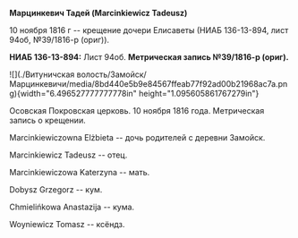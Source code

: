 **Марцинкевич Тадей (Marcinkiewicz Tadeusz)**

10 ноября 1816 г -- крещение дочери Елисаветы (НИАБ 136-13-894, лист
94об, №39/1816-р (ориг)).

**НИАБ 136-13-894:** Лист 94об. **Метрическая запись №39/1816-р
(ориг).**

![](./Витуничская волость/Замойск/Марцинкевичи/media/8bd440e5b9e84567ffeab77f92ad00b21968ac7a.png){width="6.496527777777778in"
height="1.095605861767279in"}

Осовская Покровская церковь. 10 ноября 1816 года. Метрическая запись о
крещении.

Marcinkiewiczowna Elżbieta -- дочь родителей с деревни Замойск.

Marcinkiewicz Tadeusz -- отец.

Marcinkiewiczowa Katerzyna -- мать.

Dobysz Grzegorz -- кум.

Chmielińkowa Anastazija -- кума.

Woyniewicz Tomasz -- ксёндз.
